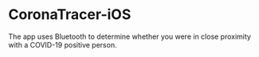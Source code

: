 # CoronaTracer-iOS
The app uses Bluetooth to determine whether you were in close proximity with a COVID-19 positive person.
